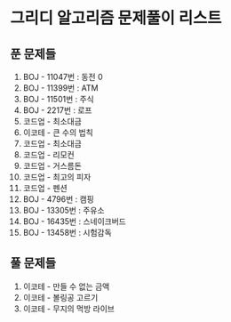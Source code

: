 # 그리디 알고리즘 문제풀이 리스트


## 푼 문제들
1. BOJ - 11047번 : 동전 0
2. BOJ - 11399번 : ATM
3. BOJ - 11501번 : 주식
4. BOJ - 2217번 : 로프
5. 코드업 - 최소대금
6. 이코테 - 큰 수의 법칙
7. 코드업 - 최소대금
8. 코드업 - 리모컨
9. 코드업 - 거스름돈
10. 코드업 - 최고의 피자
11. 코드업 - 펜션
12. BOJ - 4796번 : 캠핑
13. BOJ - 13305번 : 주유소
14. BOJ - 16435번 : 스네이크버드
15. BOJ - 13458번 : 시험감독


## 풀 문제들
1. 이코테 - 만들 수 없는 금액
2. 이코테 - 볼링공 고르기
3. 이코테 - 무지의 먹방 라이브
